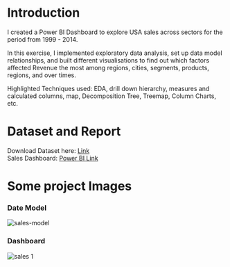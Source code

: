 # Introduction #
I created a Power BI Dashboard to explore USA sales across sectors for the period from 1999 - 2014.

In this exercise, I implemented exploratory data analysis, set up data model relationships, and built different visualisations to find out which factors affected Revenue the most among regions, cities, segments, products, regions, and over times.

Highlighted Techniques used: EDA, drill down hierarchy, measures and calculated columns, map, Decomposition Tree, Treemap, Column Charts, etc.

# Dataset and Report #
Download Dataset here: [Link](https://github.com/Thaophuongta/Portfolios/assets/149331018/16d29a01-4b8e-43d8-ac88-4241c11bd6c8)\
Sales Dashboard: [Power BI Link](https://app.powerbi.com/links/SvrsfeI8qq?ctid=6efd0f20-57c8-4447-b53f-00d4992ca50b&pbi_source=linkShare)

# Some project Images #
### Date Model ###
![sales-model](https://github.com/Thaophuongta/Portfolios/assets/149331018/c1a9a281-8e1a-4dd1-8cff-8bdbfaf5601f)

### Dashboard ###
![sales 1](https://github.com/Thaophuongta/Portfolios/assets/149331018/16d29a01-4b8e-43d8-ac88-4241c11bd6c8)
